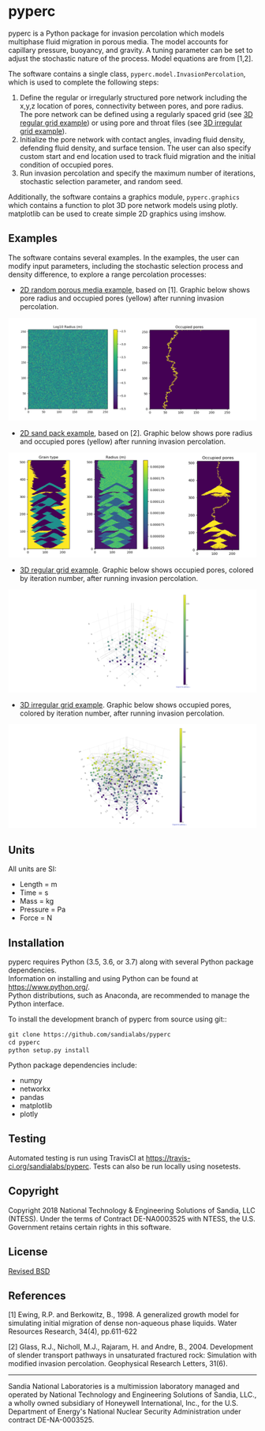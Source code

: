 pyperc
=======================================

pyperc is a Python package for invasion percolation which models multiphase fluid migration in porous 
media.  The model accounts for capillary pressure, buoyancy, and gravity.  A tuning parameter can be 
set to adjust the stochastic nature of the process.  Model equations are from [1,2]. 

The software contains a single class, `pyperc.model.InvasionPercolation`, which is used to complete the following steps:

1. Define the regular or irregularly structured pore network including the x,y,z location of pores, connectivity 
   between pores, and pore radius. The pore network can be defined using a regularly spaced grid 
   (see [3D regular grid example](examples/grid_example.py))
   or using pore and throat files (see [3D irregular grid example](examples/network_example.py)).
2. Initialize the pore network with contact angles, invading fluid density, defending fluid density, and surface tension. 
   The user can also specify custom start and end location used to track fluid migration and the initial condition of occupied pores.
3. Run invasion percolation and specify the maximum number of iterations, stochastic selection parameter, and random seed.

Additionally, the software contains a graphics module, `pyperc.graphics` which contains a function to plot 3D pore 
network models using plotly. matplotlib can be used to create simple 2D graphics using imshow.

Examples
-----------
The software contains several examples. In the examples, the user can modify input 
parameters, including the stochastic selection process and density 
difference, to explore a range percolation processes:

* [2D random porous media example](examples/random_porous_media_example.py), based on [1]. 
  Graphic below shows pore radius and occupied pores (yellow) after running invasion percolation.

![Random field example](figures/random_ex.png)

* [2D sand pack example](examples/sand_pack_example.py), based on [2].
  Graphic below shows pore radius and occupied pores (yellow) after running invasion percolation.
  
![Sand pack example](figures/sand_pack_ex.png)

* [3D regular grid example](examples/grid_example.py).
  Graphic below shows occupied pores, colored by iteration number, after running invasion percolation.

![Grid example](figures/grid_ex.png)

* [3D irregular grid example](examples/network_example.py).
  Graphic below shows occupied pores, colored by iteration number, after running invasion percolation.

![Network example](figures/network_ex.png)

Units
---------
All units are SI:

* Length = m
* Time = s
* Mass = kg
* Pressure = Pa
* Force = N

Installation
-----------------
pyperc requires Python (3.5, 3.6, or 3.7) along with several Python package dependencies.  
Information on installing and using Python can be found at 
https://www.python.org/.  
Python distributions, such as Anaconda, are recommended to manage the Python interface.  

To install the development branch of pyperc from source using git::

	git clone https://github.com/sandialabs/pyperc
	cd pyperc
	python setup.py install

Python package dependencies include:

* numpy
* networkx
* pandas
* matplotlib
* plotly

Testing
------------
Automated testing is run using TravisCI at https://travis-ci.org/sandialabs/pyperc.
Tests can also be run locally using nosetests.

Copyright
------------
Copyright 2018 National Technology & Engineering Solutions of Sandia, 
LLC (NTESS). Under the terms of Contract DE-NA0003525 with NTESS, the U.S. 
Government retains certain rights in this software.

License
-------------------------
[Revised BSD](LICENSE.txt)

References
------------

[1] Ewing, R.P. and Berkowitz, B., 1998. A generalized growth model for simulating initial migration of dense non-aqueous phase liquids. Water Resources Research, 34(4), pp.611-622

[2] Glass, R.J., Nicholl, M.J., Rajaram, H. and Andre, B., 2004. Development of slender transport pathways in unsaturated fractured rock: Simulation with modified invasion percolation. Geophysical Research Letters, 31(6).


___
Sandia National Laboratories is a multimission laboratory managed and operated by National Technology and 
Engineering Solutions of Sandia, LLC., a wholly owned subsidiary of Honeywell International, Inc., for the 
U.S. Department of Energy's National Nuclear Security Administration under contract DE-NA-0003525.
